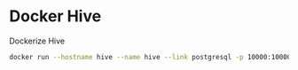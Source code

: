 # Docker Hive

Dockerize Hive

```sh
docker run --hostname hive --name hive --link postgresql -p 10000:10000 -p 9083:9083 -p 9000:9000 jimexist/docker-hive
```
